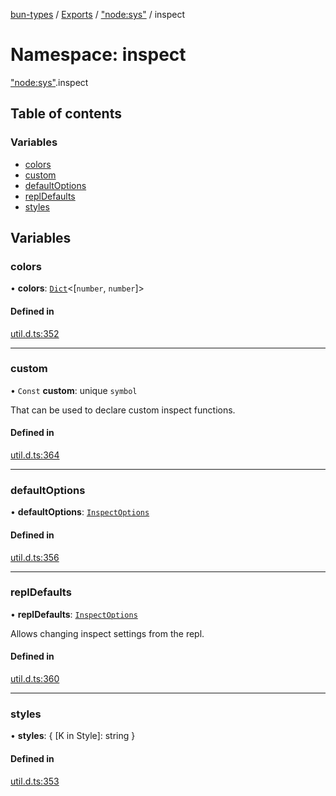 [bun-types](../README.md) / [Exports](../modules.md) / ["node:sys"](node_sys_.md) / inspect

# Namespace: inspect

["node:sys"](node_sys_.md).inspect

## Table of contents

### Variables

- [colors](node_sys_.inspect.md#colors)
- [custom](node_sys_.inspect.md#custom)
- [defaultOptions](node_sys_.inspect.md#defaultoptions)
- [replDefaults](node_sys_.inspect.md#repldefaults)
- [styles](node_sys_.inspect.md#styles)

## Variables

### colors

• **colors**: [`Dict`](../interfaces/Dict.md)<[`number`, `number`]\>

#### Defined in

[util.d.ts:352](https://github.com/valgaze/bun-types/blob/5e53f27/util.d.ts#L352)

___

### custom

• `Const` **custom**: unique `symbol`

That can be used to declare custom inspect functions.

#### Defined in

[util.d.ts:364](https://github.com/valgaze/bun-types/blob/5e53f27/util.d.ts#L364)

___

### defaultOptions

• **defaultOptions**: [`InspectOptions`](../interfaces/util_.InspectOptions.md)

#### Defined in

[util.d.ts:356](https://github.com/valgaze/bun-types/blob/5e53f27/util.d.ts#L356)

___

### replDefaults

• **replDefaults**: [`InspectOptions`](../interfaces/util_.InspectOptions.md)

Allows changing inspect settings from the repl.

#### Defined in

[util.d.ts:360](https://github.com/valgaze/bun-types/blob/5e53f27/util.d.ts#L360)

___

### styles

• **styles**: { [K in Style]: string }

#### Defined in

[util.d.ts:353](https://github.com/valgaze/bun-types/blob/5e53f27/util.d.ts#L353)
